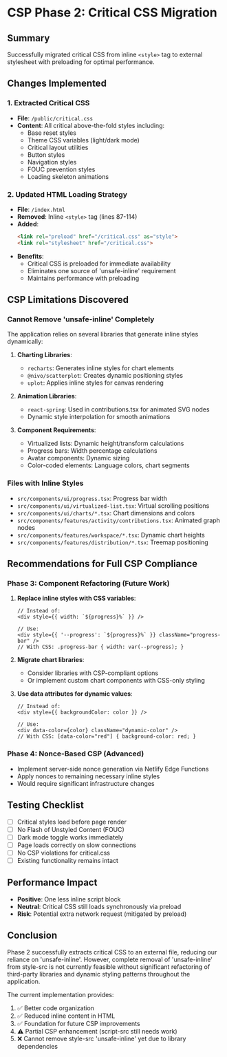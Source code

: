 # CSP Phase 2: Critical CSS Migration

## Summary
Successfully migrated critical CSS from inline `<style>` tag to external stylesheet with preloading for optimal performance.

## Changes Implemented

### 1. Extracted Critical CSS
- **File**: `/public/critical.css`
- **Content**: All critical above-the-fold styles including:
  - Base reset styles
  - Theme CSS variables (light/dark mode)
  - Critical layout utilities
  - Button styles
  - Navigation styles
  - FOUC prevention styles
  - Loading skeleton animations

### 2. Updated HTML Loading Strategy
- **File**: `/index.html`
- **Removed**: Inline `<style>` tag (lines 87-114)
- **Added**: 
  ```html
  <link rel="preload" href="/critical.css" as="style">
  <link rel="stylesheet" href="/critical.css">
  ```
- **Benefits**:
  - Critical CSS is preloaded for immediate availability
  - Eliminates one source of 'unsafe-inline' requirement
  - Maintains performance with preloading

## CSP Limitations Discovered

### Cannot Remove 'unsafe-inline' Completely
The application relies on several libraries that generate inline styles dynamically:

1. **Charting Libraries**:
   - `recharts`: Generates inline styles for chart elements
   - `@nivo/scatterplot`: Creates dynamic positioning styles
   - `uplot`: Applies inline styles for canvas rendering

2. **Animation Libraries**:
   - `react-spring`: Used in contributions.tsx for animated SVG nodes
   - Dynamic style interpolation for smooth animations

3. **Component Requirements**:
   - Virtualized lists: Dynamic height/transform calculations
   - Progress bars: Width percentage calculations
   - Avatar components: Dynamic sizing
   - Color-coded elements: Language colors, chart segments

### Files with Inline Styles
- `src/components/ui/progress.tsx`: Progress bar width
- `src/components/ui/virtualized-list.tsx`: Virtual scrolling positions
- `src/components/ui/charts/*.tsx`: Chart dimensions and colors
- `src/components/features/activity/contributions.tsx`: Animated graph nodes
- `src/components/features/workspace/*.tsx`: Dynamic chart heights
- `src/components/features/distribution/*.tsx`: Treemap positioning

## Recommendations for Full CSP Compliance

### Phase 3: Component Refactoring (Future Work)
1. **Replace inline styles with CSS variables**:
   ```tsx
   // Instead of:
   <div style={{ width: `${progress}%` }} />
   
   // Use:
   <div style={{ '--progress': `${progress}%` }} className="progress-bar" />
   // With CSS: .progress-bar { width: var(--progress); }
   ```

2. **Migrate chart libraries**:
   - Consider libraries with CSP-compliant options
   - Or implement custom chart components with CSS-only styling

3. **Use data attributes for dynamic values**:
   ```tsx
   // Instead of:
   <div style={{ backgroundColor: color }} />
   
   // Use:
   <div data-color={color} className="dynamic-color" />
   // With CSS: [data-color="red"] { background-color: red; }
   ```

### Phase 4: Nonce-Based CSP (Advanced)
- Implement server-side nonce generation via Netlify Edge Functions
- Apply nonces to remaining necessary inline styles
- Would require significant infrastructure changes

## Testing Checklist
- [ ] Critical styles load before page render
- [ ] No Flash of Unstyled Content (FOUC)
- [ ] Dark mode toggle works immediately
- [ ] Page loads correctly on slow connections
- [ ] No CSP violations for critical.css
- [ ] Existing functionality remains intact

## Performance Impact
- **Positive**: One less inline script block
- **Neutral**: Critical CSS still loads synchronously via preload
- **Risk**: Potential extra network request (mitigated by preload)

## Conclusion
Phase 2 successfully extracts critical CSS to an external file, reducing our reliance on 'unsafe-inline'. However, complete removal of 'unsafe-inline' from style-src is not currently feasible without significant refactoring of third-party libraries and dynamic styling patterns throughout the application.

The current implementation provides:
1. ✅ Better code organization
2. ✅ Reduced inline content in HTML
3. ✅ Foundation for future CSP improvements
4. ⚠️ Partial CSP enhancement (script-src still needs work)
5. ❌ Cannot remove style-src 'unsafe-inline' yet due to library dependencies
